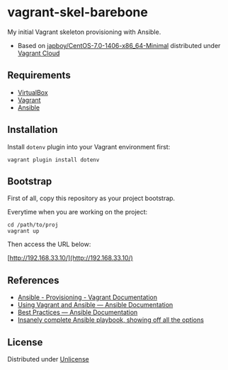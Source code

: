 vagrant-skel-barebone
=====================

My initial Vagrant skeleton provisioning with Ansible.

* Based on [japboy/CentOS-7.0-1406-x86_64-Minimal](https://vagrantcloud.com/japboy/CentOS-7.0-1406-x86_64-Minimal) distributed under [Vagrant Cloud](https://vagrantcloud.com/)

Requirements
------------

* [VirtualBox](https://www.virtualbox.org/)
* [Vagrant](http://www.vagrantup.com/)
* [Ansible](http://www.ansible.com/)

Installation
------------

Install `dotenv` plugin into your Vagrant environment first:

```
vagrant plugin install dotenv
```

Bootstrap
---------

First of all, copy this repository as your project bootstrap.

Everytime when you are working on the project:

```
cd /path/to/proj
vagrant up
```

Then access the URL below:

[http://192.168.33.10/](http://192.168.33.10/)

References
----------

* [Ansible - Provisioning - Vagrant Documentation](http://docs.vagrantup.com/v2/provisioning/ansible.html)
* [Using Vagrant and Ansible — Ansible Documentation](http://docs.ansible.com/guide_vagrant.html)
* [Best Practices — Ansible Documentation](http://docs.ansible.com/playbooks_best_practices.html)
* [Insanely complete Ansible playbook, showing off all the options](https://gist.github.com/marktheunissen/2979474)

License
-------

Distributed under [Unlicense](http://unlicense.org/)

